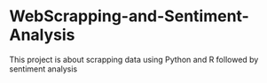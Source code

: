 # WebScrapping-and-Sentiment-Analysis
This project is about scrapping data using Python and R followed by sentiment analysis 
